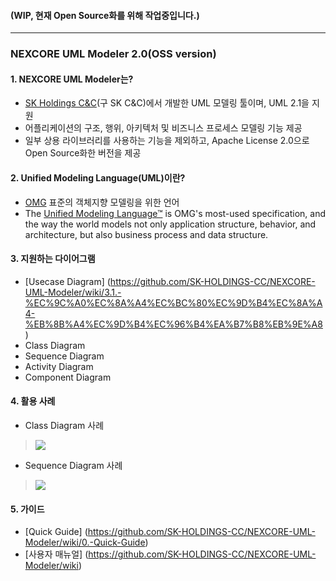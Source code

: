 #### (WIP, 현재 Open Source화를 위해 작업중입니다.)
---
### NEXCORE UML Modeler 2.0(OSS version)

#### 1. NEXCORE UML Modeler는? 

* [SK Holdings C&C](http://cc.sk.com/)(구 SK C&C)에서 개발한 UML 모델링 툴이며, UML 2.1을 지원
* 어플리케이션의 구조, 행위, 아키텍처 및 비즈니스 프로세스 모델링 기능  제공
* 일부 상용 라이브러리를 사용하는 기능을 제외하고, Apache License 2.0으로 Open Source화한 버전을 제공

#### 2. Unified Modeling Language(UML)이란?

* [OMG](http://www.omg.org/) 표준의 객체지향 모델링을 위한 언어
* The [Unified Modeling Language™](http://www.uml.org/) is OMG's most-used specification, and the way the world models not only application structure, behavior, and architecture, but also business process and data structure.  

#### 3. 지원하는 다이어그램 

* [Usecase Diagram] (https://github.com/SK-HOLDINGS-CC/NEXCORE-UML-Modeler/wiki/3.1.-%EC%9C%A0%EC%8A%A4%EC%BC%80%EC%9D%B4%EC%8A%A4-%EB%8B%A4%EC%9D%B4%EC%96%B4%EA%B7%B8%EB%9E%A8)
* Class Diagram
* Sequence Diagram
* Activity Diagram
* Component Diagram

#### 4. 활용 사례

* Class Diagram 사례
> ![](https://github.com/SK-HOLDINGS-CC/NEXCORE-UML-Modeler/blob/master/filesForGitHub/class_diagram1.jpg)

* Sequence Diagram 사례
> ![](http://nexcore.skcc.com/alm/alcinous/manual/topic/nexcore.tool.uml.help/html/images/img22.jpg)

#### 5. 가이드

* [Quick Guide] (https://github.com/SK-HOLDINGS-CC/NEXCORE-UML-Modeler/wiki/0.-Quick-Guide) 
* [사용자 매뉴얼] (https://github.com/SK-HOLDINGS-CC/NEXCORE-UML-Modeler/wiki)
